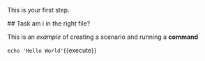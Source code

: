 This is your first step.

## Task
am i in the right file?

This is an _example_ of creating a scenario and running a **command**

`echo 'Hello World'`{{execute}}
